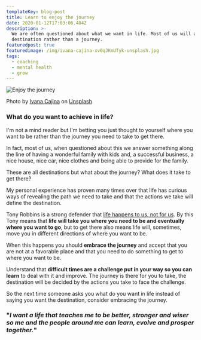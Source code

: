 ```yaml
---
templateKey: blog-post
title: Learn to enjoy the journey
date: 2020-01-12T17:03:06.484Z
description: >-
  We are often questioned about what we want in life. Most of us will answer the
  destination rather than a journey.
featuredpost: true
featuredimage: /img/ivana-cajina-xv0qJKmUTyk-unsplash.jpg
tags:
  - coaching
  - mental health
  - grow
---
```

![Enjoy the journey](/img/ivana-cajina-xv0qJKmUTyk-unsplash.jpg "Enjoy the journey")

Photo by [Ivana Cajina](https://unsplash.com/@von_co?utm_source=unsplash&utm_medium=referral&utm_content=creditCopyText) on [Unsplash](https://unsplash.com/s/photos/long-road?utm_source=unsplash&utm_medium=referral&utm_content=creditCopyText)



### What do you want to achieve in life? 

I'm not a mind reader but I'm betting you just thought to yourself where you want to be rather than the journey you need to take to get there.

In fact, most of us, when questioned about this we answer something along the line of having a wonderful family with kids and, a successful business, a nice house, nice car, nice clothes and being able to provide for the family.

These are all destinations but what about the journey? What does it take to get there?

My personal experience has proven many times over that life has curious ways of revealing the path we need to take and that the actions we take will define the destination. 

Tony Robbins is a strong defender that [life happens to us, not for us](https://www.tonyrobbins.com/mind-meaning/life-is-happening-for-me/). By this Tony means that **life will take you where you need to be and eventually where you want to go**, but to get there also means life will, sometimes, move you in different directions of where you want to be.

When this happens you should **embrace the journey** and accept that you are not at a favorable place and that you need to do something to get to where you want to be. 

Understand that **difficult times are a challenge put in your way so you can learn** to deal with it and improve. The journey is there for you to take, the destination will be decided by the actions you take to face the challenge.

So the next time someone asks you what do you want in life instead of saying you want the destination, consider embracing the journey.

### "*I want a life that teaches me to be better, stronger and wiser so me and the people around me can learn, evolve and prosper together.*"
